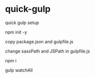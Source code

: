 # quick-gulp
quick gulp setup

npm init -y 

copy package.json and gulpfile.js

change sassPath and JSPath in gulpfile.js

npm i 

gulp watchAll
